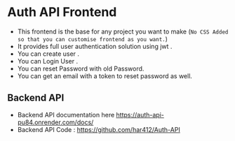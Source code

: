 # Auth API Frontend
- This frontend is the base for any project you want to make (```No CSS Added so that you can customise frontend as you want.```)
- It provides full user authentication solution using jwt .
- You can create user .
- You can Login User .
-  You can reset Password with old Password.
- You can get an email with a token to reset password as well.

## Backend API 
- Backend API documentation here https://auth-api-pu84.onrender.com/docs/
- Backend API Code : https://github.com/har412/Auth-API

